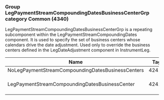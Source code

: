 ### Group LegPaymentStreamCompoundingDatesBusinessCenterGrp category Common (4340)

LegPaymentStreamCompoundingDatesBusinessCenterGrp is a repeating subcomponent within the LegPaymentStreamCompoundingDates component. It is used to specify the set of business centers whose calendars drive the date adjustment. Used only to override the business centers defined in the LegDateAdjustment component in InstrumentLeg.

| Name                                              | Tag   | Req'd | Documentation                                                             |
|---------------------------------------------------|-------|----------|---------------------------------------------------------------------------|
| NoLegPaymentStreamCompoundingDatesBusinessCenters | 42419 |       |                                                                           |
| LegPaymentStreamCompoundingDatesBusinessCenter    | 42420 |       | Required if NoLegPaymentStreamCompoundingDatesBusinessCenters(42419) > 0. |

